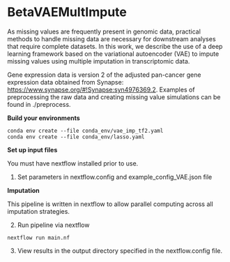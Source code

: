 # BetaVAEMultImpute

As missing values are frequently present in genomic data, practical methods to handle missing data are necessary for downstream analyses that require complete datasets. In this work, we describe the use of a deep learning framework based on the variational autoencoder (VAE) to impute missing values using multiple imputation in transcriptomic data. 

Gene expression data is version 2 of the adjusted pan-cancer gene expression data obtained from Synapse: https://www.synapse.org/#!Synapse:syn4976369.2. Examples of preprocessing the raw data and creating missing value simulations can be found in ./preprocess.

**Build your environments**

```
conda env create --file conda_env/vae_imp_tf2.yaml
conda env create --file conda_env/lasso.yaml
```

**Set up input files**

You must have nextflow installed prior to use. 

1. Set parameters in nextflow.config and example_config_VAE.json file 

**Imputation**

This pipeline is written in nextflow to allow parallel computing across all imputation strategies.

2. Run pipeline via nextflow

```
nextflow run main.nf
```

3. View results in the output directory specified in the nextflow.config file.
